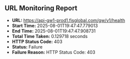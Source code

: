 ## URL Monitoring Report

- **URL:** https://api-gw1-prod1.fisglobal.com/gw/v1/health
- **Start Time:** 2025-08-01T19:47:47.779013
- **End Time:** 2025-08-01T19:47:47.908731
- **Total Time Taken:** 0.129718 seconds
- **HTTP Status Code:** 403
- **Status:** Failure
- **Failure Reason:** HTTP Status Code: 403
